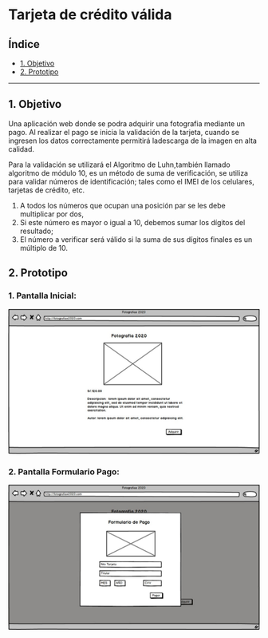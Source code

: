 # Tarjeta de crédito válida

## Índice

* [1. Objetivo](#1-Objetivo)
* [2. Prototipo](#2-Prototipo)

***

## 1. Objetivo

Una aplicación web donde se podra adquirir una fotografia mediante un pago.
Al realizar el pago se inicia la validación de la tarjeta, cuando se ingresen
los datos correctamente permitirá ladescarga de la imagen en alta calidad.

Para la validación se utilizará el Algoritmo de Luhn,también llamado algoritmo
de módulo 10, es un método de suma de verificación, se utiliza para validar números de identificación; tales como el IMEI de los celulares, tarjetas de crédito, etc.

  1. A todos los números que ocupan una posición par se les debe multiplicar por dos,
  2. Si este número es mayor o igual a 10, debemos sumar los dígitos del resultado;
  3. El número a verificar será válido si la suma de sus dígitos finales es un múltiplo de 10.


## 2. Prototipo 

  ### 1. Pantalla Inicial:

![](img/Iniciar.jpg)

  ### 2. Pantalla Formulario Pago:

  ![](img/Formulario_de_Pago.jpg)